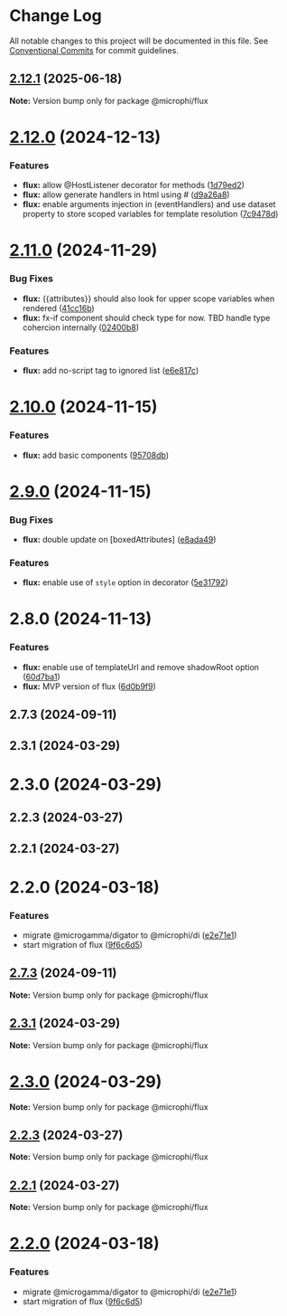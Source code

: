 # Change Log

All notable changes to this project will be documented in this file.
See [Conventional Commits](https://conventionalcommits.org) for commit guidelines.

## [2.12.1](https://github.com/microph1/microphi/compare/@microphi/flux@2.12.0...@microphi/flux@2.12.1) (2025-06-18)

**Note:** Version bump only for package @microphi/flux

# [2.12.0](https://github.com/microph1/microphi/compare/@microphi/flux@2.11.0...@microphi/flux@2.12.0) (2024-12-13)

### Features

* **flux:** allow @HostListener decorator for methods ([1d79ed2](https://github.com/microph1/microphi/commit/1d79ed2c8bb4dcc3332076d532f3da3d0229235e))
* **flux:** allow generate handlers in html using # ([d9a26a8](https://github.com/microph1/microphi/commit/d9a26a84b4def1b5c8bfe2536611bfa0281a42f3))
* **flux:** enable arguments injection in (eventHandlers) and use dataset property to store scoped variables for template resolution ([7c9478d](https://github.com/microph1/microphi/commit/7c9478de76c6e2a12cd145ea20e060060c45dd96))

# [2.11.0](https://github.com/microph1/microphi/compare/@microphi/flux@2.10.0...@microphi/flux@2.11.0) (2024-11-29)

### Bug Fixes

* **flux:** {{attributes}} should also look for upper scope variables when rendered ([41cc16b](https://github.com/microph1/microphi/commit/41cc16ba47e2933a5701ae0f652d499753a61b7f))
* **flux:** fx-if component should check type for now. TBD handle type cohercion internally ([02400b8](https://github.com/microph1/microphi/commit/02400b82e0e5cd5f99be7cd7bf2ba4651958d2e9))

### Features

* **flux:** add no-script tag to ignored list ([e6e817c](https://github.com/microph1/microphi/commit/e6e817c2efc6128a41e2cbe856dea95288cbe7e4))

# [2.10.0](https://github.com/microph1/microphi/compare/@microphi/flux@2.9.0...@microphi/flux@2.10.0) (2024-11-15)

### Features

* **flux:** add basic components ([95708db](https://github.com/microph1/microphi/commit/95708db6577c023a26814fb27d2a7c4be2d88417))

# [2.9.0](https://github.com/microph1/microphi/compare/@microphi/flux@2.8.0...@microphi/flux@2.9.0) (2024-11-15)

### Bug Fixes

* **flux:** double update on [boxedAttributes] ([e8ada49](https://github.com/microph1/microphi/commit/e8ada49bbd94187125f592ffaaf77c814d2a9f61))

### Features

* **flux:** enable use of `style` option in decorator ([5e31792](https://github.com/microph1/microphi/commit/5e31792ac0f9b79b128c75c1605779716a892060))

# 2.8.0 (2024-11-13)

### Features

* **flux:** enable use of templateUrl and remove shadowRoot option ([60d7ba1](https://github.com/microph1/microphi/commit/60d7ba1a276b20a9d54d7e1faea8463392319e16))
* **flux:** MVP version of flux ([6d0b9f9](https://github.com/microph1/microphi/commit/6d0b9f91d1b9e43b8429bc3f5d60ff0d0a82630d))

## 2.7.3 (2024-09-11)

## 2.3.1 (2024-03-29)

# 2.3.0 (2024-03-29)

## 2.2.3 (2024-03-27)

## 2.2.1 (2024-03-27)

# 2.2.0 (2024-03-18)

### Features

* migrate @microgamma/digator to @microphi/di ([e2e71e1](https://github.com/microph1/microphi/commit/e2e71e117411efdb6f2372fee086caaa31f0d234))
* start migration of flux ([9f6c6d5](https://github.com/microph1/microphi/commit/9f6c6d5c1259b24519e17461b301e2a87901e1db))

## [2.7.3](https://github.com/microph1/microphi/compare/v2.7.2...v2.7.3) (2024-09-11)

**Note:** Version bump only for package @microphi/flux

## [2.3.1](https://github.com/microph1/microphi/compare/v2.3.0...v2.3.1) (2024-03-29)

**Note:** Version bump only for package @microphi/flux

# [2.3.0](https://github.com/microph1/microphi/compare/v2.2.3...v2.3.0) (2024-03-29)

**Note:** Version bump only for package @microphi/flux

## [2.2.3](https://github.com/microph1/microphi/compare/v2.2.2...v2.2.3) (2024-03-27)

**Note:** Version bump only for package @microphi/flux

## [2.2.1](https://github.com/microph1/microphi/compare/v2.2.0...v2.2.1) (2024-03-27)

**Note:** Version bump only for package @microphi/flux

# [2.2.0](https://github.com/microph1/microphi/compare/v1.2.0...v2.2.0) (2024-03-18)

### Features

* migrate @microgamma/digator to @microphi/di ([e2e71e1](https://github.com/microph1/microphi/commit/e2e71e117411efdb6f2372fee086caaa31f0d234))
* start migration of flux ([9f6c6d5](https://github.com/microph1/microphi/commit/9f6c6d5c1259b24519e17461b301e2a87901e1db))
